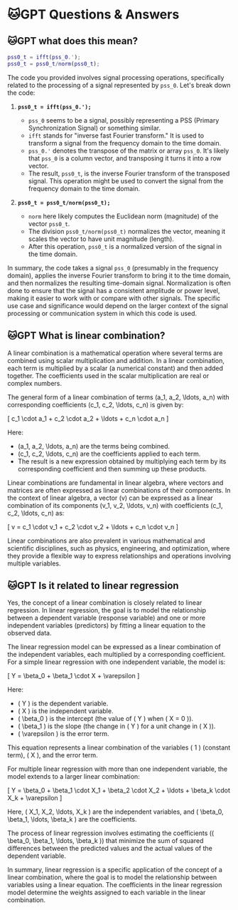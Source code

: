 # &#x1F431;GPT Questions & Answers

## &#x1F431;GPT what does this mean?

```matlab
pss0_t = ifft(pss_0.'); 
pss0_t = pss0_t/norm(pss0_t);
```

The code you provided involves signal processing operations, specifically related to the processing of a signal represented by `pss_0`. Let's break down the code:

1. **`pss0_t = ifft(pss_0.');`**
   - `pss_0` seems to be a signal, possibly representing a PSS (Primary Synchronization Signal) or something similar.
   - `ifft` stands for "inverse fast Fourier transform." It is used to transform a signal from the frequency domain to the time domain.
   - `pss_0.'` denotes the transpose of the matrix or array `pss_0`. It's likely that `pss_0` is a column vector, and transposing it turns it into a row vector.
   - The result, `pss0_t`, is the inverse Fourier transform of the transposed signal. This operation might be used to convert the signal from the frequency domain to the time domain.

2. **`pss0_t = pss0_t/norm(pss0_t);`**
   - `norm` here likely computes the Euclidean norm (magnitude) of the vector `pss0_t`.
   - The division `pss0_t/norm(pss0_t)` normalizes the vector, meaning it scales the vector to have unit magnitude (length).
   - After this operation, `pss0_t` is a normalized version of the signal in the time domain.

In summary, the code takes a signal `pss_0` (presumably in the frequency domain), applies the inverse Fourier transform to bring it to the time domain, and then normalizes the resulting time-domain signal. Normalization is often done to ensure that the signal has a consistent amplitude or power level, making it easier to work with or compare with other signals. The specific use case and significance would depend on the larger context of the signal processing or communication system in which this code is used.

## &#x1F431;GPT What is linear combination?

A linear combination is a mathematical operation where several terms are combined using scalar multiplication and addition. In a linear combination, each term is multiplied by a scalar (a numerical constant) and then added together. The coefficients used in the scalar multiplication are real or complex numbers.

The general form of a linear combination of terms \(a_1, a_2, \ldots, a_n\) with corresponding coefficients \(c_1, c_2, \ldots, c_n\) is given by:

\[ c_1 \cdot a_1 + c_2 \cdot a_2 + \ldots + c_n \cdot a_n \]

Here:
- \(a_1, a_2, \ldots, a_n\) are the terms being combined.
- \(c_1, c_2, \ldots, c_n\) are the coefficients applied to each term.
- The result is a new expression obtained by multiplying each term by its corresponding coefficient and then summing up these products.

Linear combinations are fundamental in linear algebra, where vectors and matrices are often expressed as linear combinations of their components. In the context of linear algebra, a vector \(v\) can be expressed as a linear combination of its components \(v_1, v_2, \ldots, v_n\) with coefficients \(c_1, c_2, \ldots, c_n\) as:

\[ v = c_1 \cdot v_1 + c_2 \cdot v_2 + \ldots + c_n \cdot v_n \]

Linear combinations are also prevalent in various mathematical and scientific disciplines, such as physics, engineering, and optimization, where they provide a flexible way to express relationships and operations involving multiple variables.

## &#x1F431;GPT Is it related to linear regression

Yes, the concept of a linear combination is closely related to linear regression. In linear regression, the goal is to model the relationship between a dependent variable (response variable) and one or more independent variables (predictors) by fitting a linear equation to the observed data.

The linear regression model can be expressed as a linear combination of the independent variables, each multiplied by a corresponding coefficient. For a simple linear regression with one independent variable, the model is:

\[ Y = \beta_0 + \beta_1 \cdot X + \varepsilon \]

Here:
- \( Y \) is the dependent variable.
- \( X \) is the independent variable.
- \( \beta_0 \) is the intercept (the value of \( Y \) when \( X = 0 \)).
- \( \beta_1 \) is the slope (the change in \( Y \) for a unit change in \( X \)).
- \( \varepsilon \) is the error term.

This equation represents a linear combination of the variables \( 1 \) (constant term), \( X \), and the error term.

For multiple linear regression with more than one independent variable, the model extends to a larger linear combination:

\[ Y = \beta_0 + \beta_1 \cdot X_1 + \beta_2 \cdot X_2 + \ldots + \beta_k \cdot X_k + \varepsilon \]

Here, \( X_1, X_2, \ldots, X_k \) are the independent variables, and \( \beta_0, \beta_1, \ldots, \beta_k \) are the coefficients.

The process of linear regression involves estimating the coefficients (\( \beta_0, \beta_1, \ldots, \beta_k \)) that minimize the sum of squared differences between the predicted values and the actual values of the dependent variable.

In summary, linear regression is a specific application of the concept of a linear combination, where the goal is to model the relationship between variables using a linear equation. The coefficients in the linear regression model determine the weights assigned to each variable in the linear combination.
